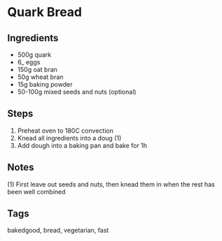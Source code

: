 # Quark Bread

## Ingredients

* 500g quark
* 6_ eggs 
* 150g oat bran
* 50g wheat bran
* 15g baking powder
* 50-100g mixed seeds and nuts (optional)

## Steps

1. Preheat oven to 180C convection
2. Knead all ingredients into a doug (1)
3. Add dough into a baking pan and bake for 1h

## Notes

(1) First leave out seeds and nuts, then knead them in when the rest has been well combined

## Tags
bakedgood, bread, vegetarian, fast
